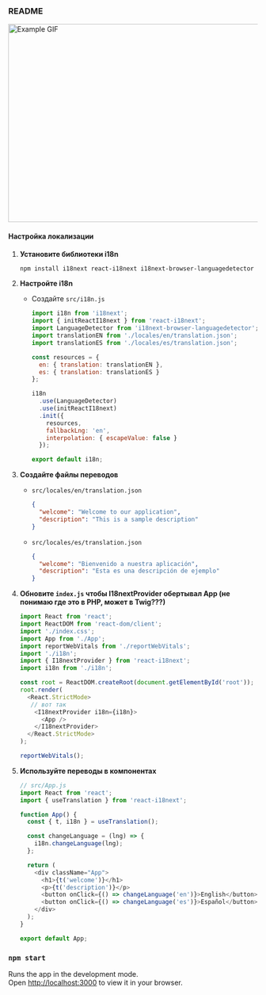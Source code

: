 ### README

<img src="https://github.com/Paul-Sizon/i18next-react-example/blob/main/example.gif" alt="Example GIF" width="600" height="400">

#### Настройка локализации

1. **Установите библиотеки i18n**
   ```bash
   npm install i18next react-i18next i18next-browser-languagedetector
   ```

2. **Настройте i18n**
   - Создайте `src/i18n.js`
     ```javascript
     import i18n from 'i18next';
     import { initReactI18next } from 'react-i18next';
     import LanguageDetector from 'i18next-browser-languagedetector';
     import translationEN from './locales/en/translation.json';
     import translationES from './locales/es/translation.json';

     const resources = {
       en: { translation: translationEN },
       es: { translation: translationES }
     };

     i18n
       .use(LanguageDetector)
       .use(initReactI18next)
       .init({
         resources,
         fallbackLng: 'en',
         interpolation: { escapeValue: false }
       });

     export default i18n;
     ```

3. **Создайте файлы переводов**
   - `src/locales/en/translation.json`
     ```json
     {
       "welcome": "Welcome to our application",
       "description": "This is a sample description"
     }
     ```
   - `src/locales/es/translation.json`
     ```json
     {
       "welcome": "Bienvenido a nuestra aplicación",
       "description": "Esta es una descripción de ejemplo"
     }
     ```

4. **Обновите `index.js` чтобы I18nextProvider обертывал App (не понимаю где это в PHP, может в Twig???)**
   ```javascript
   import React from 'react';
   import ReactDOM from 'react-dom/client';
   import './index.css';
   import App from './App';
   import reportWebVitals from './reportWebVitals';
   import './i18n';
   import { I18nextProvider } from 'react-i18next';
   import i18n from './i18n';

   const root = ReactDOM.createRoot(document.getElementById('root'));
   root.render(
     <React.StrictMode>
      // вот так
       <I18nextProvider i18n={i18n}>
         <App />
       </I18nextProvider>
     </React.StrictMode>
   );

   reportWebVitals();
   ```

5. **Используйте переводы в компонентах**
   ```javascript
   // src/App.js
   import React from 'react';
   import { useTranslation } from 'react-i18next';

   function App() {
     const { t, i18n } = useTranslation();

     const changeLanguage = (lng) => {
       i18n.changeLanguage(lng);
     };

     return (
       <div className="App">
         <h1>{t('welcome')}</h1>
         <p>{t('description')}</p>
         <button onClick={() => changeLanguage('en')}>English</button>
         <button onClick={() => changeLanguage('es')}>Español</button>
       </div>
     );
   }

   export default App;
   ```


### `npm start`

Runs the app in the development mode.\
Open [http://localhost:3000](http://localhost:3000) to view it in your browser.

